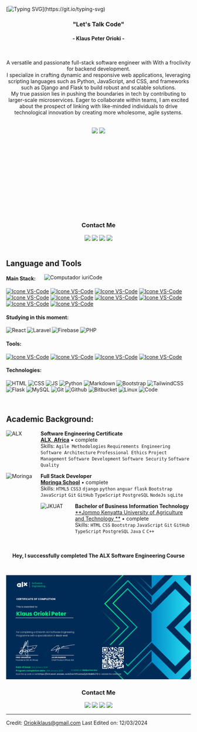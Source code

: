 [![Typing SVG](https://readme-typing-svg.herokuapp.com?color=FF3670&size=35&center=true&vCenter=true&width=1000&lines=My+name+is+Klaus+Orioki;I'm+a+full-stack+Software+Engineer;Welcome+to+my+GitHub+profile!)](https://git.io/typing-svg)

<h3 align="center">"Let's Talk Code"</h3>
<h4 align="center">- Klaus Peter Orioki -</h4>

<br>
<p align="center">
 A versatile and passionate full-stack software engineer with With a froclivity for backend development.<br>I specialize in crafting dynamic and responsive web applications, leveraging scripting languages such as Python, JavaScript, and CSS, and frameworks such as Django and Flask to build robust and scalable solutions.
 <br>
 My true passion lies in pushing the boundaries in tech by contributing to larger-scale microservices. Eager to collaborate within teams, I am excited about the prospect of linking with like-minded individuals to drive technological innovation by creating more wholesome, agile systems.</p>

<br>
<div align="center" style="margin-bottom:200px">
 <img width=45% align="center" src="https://github-readme-stats.vercel.app/api?username=niklauspeter&theme=radical&show_icons=true" />
 <img width=40% align="center" src="https://github-readme-stats.vercel.app/api/top-langs/?username=niklauspeter&layout=compact&theme=radical" />
</div>


<br>
<h3 align="center"> Contact Me </h3>
<div align="center">
<a href="#" target="_blank"><img loading="lazy" src="https://img.shields.io/badge/-Instagram-%23E4405F?style=for-the-badge&logo=instagram&logoColor=white" target="_blank"></a>
<a href='https://drive.google.com/file/d/1W8KP1v5DwOXqJ6Tk9foNK9B8w_1H7_yr/view?usp=sharing'><img src="https://img.shields.io/badge/RESUME-blue?style=for-the-badge"></a>
<a href = "mailto: oriokiklaus@gmail.com"><img loading="lazy" src="https://img.shields.io/badge/Gmail-D14836?style=for-the-badge&logo=gmail&logoColor=white" target="_blank"></a>
<a href="linkedin.com/in/klaus-orioki-597b3418b/" target="_blank"><img loading="lazy" src="https://img.shields.io/badge/-LinkedIn-%230077B5?style=for-the-badge&logo=linkedin&logoColor=white" target="_blank"></a>   
</div>
<br>

## Language and Tools

<img src="https://raw.githubusercontent.com/MicaelliMedeiros/micaellimedeiros/master/image/computer-illustration.png" min-width="400px" max-width="400px" width="400px" align="right" alt="Computador iuriCode">

#### Main Stack:
  [<img height="48px" width="48px" alt="Icone VS-Code" src="https://skillicons.dev/icons?i=python"/>](https://www.python.org/)
  [<img height="48px" width="48px" alt="Icone VS-Code" src="https://skillicons.dev/icons?i=django"/>](https://www.djangoproject.com/)
  [<img height="48px" width="48px" alt="Icone VS-Code" src="https://skillicons.dev/icons?i=mysql"/>](https://www.mysql.com/)
  [<img height="48px" width="48px" alt="Icone VS-Code" src="https://skillicons.dev/icons?i=postman"/>](https://www.postman.com/)
  [<img height="48px" width="48px" alt="Icone VS-Code" src="https://skillicons.dev/icons?i=html"/>](https://developer.mozilla.org/en-US/docs/Web/HTML)
  [<img height="48px" width="48px" alt="Icone VS-Code" src="https://skillicons.dev/icons?i=css"/>](https://developer.mozilla.org/en-US/docs/Web/CSS)
  [<img height="48px" width="48px" alt="Icone VS-Code" src="https://skillicons.dev/icons?i=js"/>](https://developer.mozilla.org/en-US/docs/Web/JavaScript)
  [<img height="48px" width="48px" alt="Icone VS-Code" src="https://skillicons.dev/icons?i=nodejs"/>](https://nodejs.org/en)
  [<img height="48px" width="48px" alt="Icone VS-Code" src="https://skillicons.dev/icons?i=nginx"/>](https://www.nginx.com/)
  [<img height="48px" width="48px" alt="Icone VS-Code" src="https://skillicons.dev/icons?i=BOOTSTRAP"/>](https://getbootstrap.com/)


#### Studying in this moment:
  ![React](https://img.shields.io/badge/React-20232A?style=for-the-badge&logo=react&logoColor=61DAFB)
  ![Laravel](https://img.shields.io/badge/laravel-%23FF2D20.svg?style=for-the-badge&logo=laravel&logoColor=white)
  ![Firebase](https://img.shields.io/badge/firebase-%23039BE5.svg?style=for-the-badge&logo=firebase)
  ![PHP](https://img.shields.io/badge/php-%23777BB4.svg?style=for-the-badge&logo=php&logoColor=white)

#### Tools:

  [<img height="48px" width="48px" alt="Icone VS-Code" src="https://skillicons.dev/icons?i=figma"/>](https://www.figma.com/)
  [<img height="48px" width="48px" alt="Icone VS-Code" src="https://skillicons.dev/icons?i=vscode"/>](https://code.visualstudio.com/)
  [<img height="48px" width="48px" alt="Icone VS-Code" src="https://skillicons.dev/icons?i=github"/>](https://github.com/)
  [<img height="48px" width="48px" alt="Icone VS-Code" src="https://skillicons.dev/icons?i=git"/>](https://git-scm.com/)

#### Technologies:

![HTML](https://img.shields.io/badge/html5-%23E34F26.svg?style=for-the-badge&logo=html5&logoColor=white) ![CSS](https://img.shields.io/badge/css3-%231572B6.svg?style=for-the-badge&logo=css3&logoColor=white) ![JS](https://img.shields.io/badge/javascript-%23323330.svg?style=for-the-badge&logo=javascript&logoColor=%23F7DF1E) 
![Python](https://img.shields.io/badge/python-%2314354C.svg?style=for-the-badge&logo=python&logoColor=white) ![Markdown](https://img.shields.io/badge/markdown-%23000000.svg?style=for-the-badge&logo=markdown&logoColor=white)
![Bootstrap](https://img.shields.io/badge/bootstrap-%23563D7C.svg?style=for-the-badge&logo=bootstrap&logoColor=white) ![TailwindCSS](https://img.shields.io/badge/tailwindcss-%2338B2AC.svg?style=for-the-badge&logo=tailwind-css&logoColor=white)  ![Flask](https://img.shields.io/badge/flask-%23000.svg?style=for-the-badge&logo=flask&logoColor=white)
![MySQL](https://img.shields.io/badge/mysql-%2300f.svg?style=for-the-badge&logo=mysql&logoColor=white) 
![Git](https://img.shields.io/badge/git-%23F05033.svg?style=for-the-badge&logo=git&logoColor=white)  ![Github](https://img.shields.io/badge/github-%23121011.svg?style=for-the-badge&logo=github&logoColor=white) ![Bitbucket](https://img.shields.io/badge/bitbucket-%230047B3.svg?style=for-the-badge&logo=bitbucket&logoColor=white)
![Linux](https://img.shields.io/badge/Linux-FCC624?style=for-the-badge&logo=linux&logoColor=black) ![Code](https://img.shields.io/badge/VisualStudioCode-0078d7.svg?style=for-the-badge&logo=visual-studio-code&logoColor=white)


<br>

## Academic Background:

[<img align="left" height="94px" width="94px" alt="ALX" src="https://www.alxafrica.com/wp-content/uploads/2023/12/favicon-32x32-1.png"/>](https://www.alxafrica.com/)
**Software Engineering Certificate** \
[**ALX, Africa**](https://www.alxafrica.com/)  • complete\
Skills: `Agile Methodologies` `Requirements Engineering` `Software Architecture` `Professional Ethics`
`Project Management` `Software Development` `Software Security` `Software Quality`

[<img align="left" height="94px" width="94px" alt="Moringa" src="https://moringaschool.com/wp-content/uploads/2022/02/cropped-favicon-192x192.png"/>](https://www.moringaschool.com/)
**Full Stack Developer** \
[**Moringa School**](https://www.moringaschool.com/) • complete \
Skills: `HTML5` `CSS3` `django` `python` `anguar` `flask` `Bootstrap` `JavaScript` `Git` `GitHub` `TypeScript` `PostgreSQL` `NodeJs` `sqLite`

[<img align="left" height="94px" width="94px" alt="JKUAT" src="#"/>](https://www.moringaschool.com/)

**Bachelor of Business Information Technology** \
[**Jommo Kenyatta University of Agriculture and Technology **](https://www.jkuat.com/) • complete \
Skills: `HTML` `CSS` `Bootstrap` `JavaScript` `Git` `GitHub` `TypeScript` `PostgreSQL` `Java` `C` `C++`

<br>
<h4>
<p align="center">Hey, I successfully completed The ALX Software Engineering Course</p>

<br>

![alxcert](klauspeteralxcertificate.png)

<h3 align="center"> Contact Me </h3>
<div align="center">
<a href="#" target="_blank"><img loading="lazy" src="https://img.shields.io/badge/-Instagram-%23E4405F?style=for-the-badge&logo=instagram&logoColor=white" target="_blank"></a>
<a href='https://drive.google.com/file/d/1W8KP1v5DwOXqJ6Tk9foNK9B8w_1H7_yr/view?usp=sharing'><img src="https://img.shields.io/badge/RESUME-blue?style=for-the-badge"></a>
<a href = "mailto: oriokiklaus@gmail.com"><img loading="lazy" src="https://img.shields.io/badge/Gmail-D14836?style=for-the-badge&logo=gmail&logoColor=white" target="_blank"></a>
<a href="linkedin.com/in/klaus-orioki-597b3418b/" target="_blank"><img loading="lazy" src="https://img.shields.io/badge/-LinkedIn-%230077B5?style=for-the-badge&logo=linkedin&logoColor=white" target="_blank"></a>   
</div>


------
Credit: [Oriokiklaus@gmail.com](https://github.com/niklauspeter)
Last Edited on: 12/03/2024
